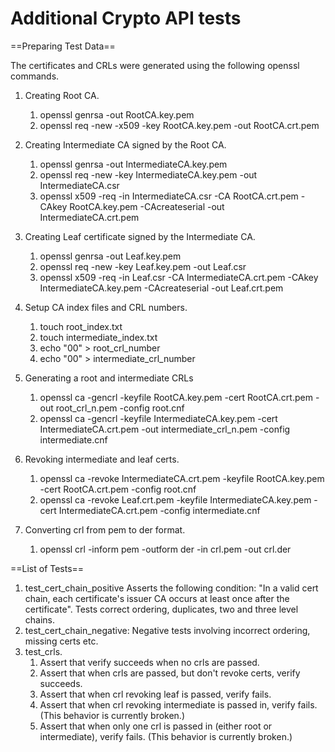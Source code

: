Additional Crypto API tests
===========================

==Preparing Test Data==

The certificates and CRLs were generated using the following openssl commands.

  1. Creating Root CA.
      1. openssl genrsa -out RootCA.key.pem
      2. openssl req -new -x509 -key RootCA.key.pem -out RootCA.crt.pem

  2. Creating Intermediate CA signed by the Root CA.
      1. openssl genrsa -out IntermediateCA.key.pem
      2. openssl req -new -key IntermediateCA.key.pem -out IntermediateCA.csr
      3. openssl x509 -req -in IntermediateCA.csr -CA RootCA.crt.pem -CAkey RootCA.key.pem -CAcreateserial -out IntermediateCA.crt.pem

  3. Creating Leaf certificate signed by the Intermediate CA.
      1. openssl genrsa -out Leaf.key.pem
      2. openssl req -new -key Leaf.key.pem -out Leaf.csr
      3. openssl x509 -req -in Leaf.csr -CA IntermediateCA.crt.pem -CAkey IntermediateCA.key.pem -CAcreateserial -out Leaf.crt.pem

  4. Setup CA index files and CRL numbers.
      1. touch root_index.txt
      2. touch intermediate_index.txt
      3. echo "00" > root_crl_number
      4. echo "00" > intermediate_crl_number

  5. Generating a root and intermediate CRLs
      1. openssl ca -gencrl -keyfile RootCA.key.pem -cert RootCA.crt.pem -out root_crl_n.pem -config root.cnf
      2. openssl ca -gencrl -keyfile IntermediateCA.key.pem -cert IntermediateCA.crt.pem -out intermediate_crl_n.pem -config intermediate.cnf

  6. Revoking intermediate and leaf certs.
      1. openssl ca -revoke IntermediateCA.crt.pem -keyfile RootCA.key.pem -cert RootCA.crt.pem -config root.cnf
      2. openssl ca -revoke Leaf.crt.pem -keyfile IntermediateCA.key.pem -cert IntermediateCA.crt.pem -config intermediate.cnf

  7. Converting crl from pem to der format.
      1. openssl crl -inform pem -outform der -in crl.pem -out crl.der
  
==List of Tests==

  1. test_cert_chain_positive
       Asserts the following condition: "In a valid cert chain, each certificate's issuer CA occurs at least once after the certificate".
       Tests correct ordering, duplicates, two and three level chains.
  2. test_cert_chain_negative: Negative tests involving incorrect ordering, missing certs etc.
  3. test_crls.
      1. Assert that verify succeeds when no crls are passed.
      2. Assert that when crls are passed, but don't revoke certs, verify succeeds.
      3. Assert that when crl revoking leaf is passed, verify fails.
      4. Assert that when crl revoking intermediate is passed in, verify fails. (This behavior is currently broken.)
      5. Assert that when only one crl is passed in (either root or intermediate), verify fails. (This behavior is currently broken.)


